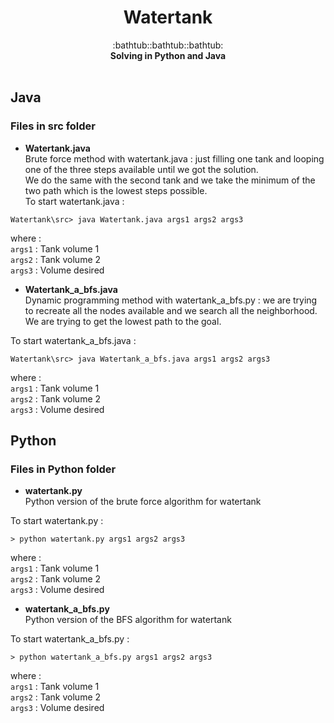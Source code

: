 <h1 align="center">Watertank</h1>

<div align="center">
  :bathtub::bathtub::bathtub:
</div>
<div align="center">
  <strong>Solving in Python and Java</strong>
</div>
<br />

## Java 
###  Files in src folder   
- __Watertank.java__ \
Brute force method with watertank.java : just filling one tank and looping one of the three steps available until we got the solution.\
We do the same with the second tank and we take the minimum of the two path which is the lowest steps possible.\
To start watertank.java :
```
Watertank\src> java Watertank.java args1 args2 args3
```
where :\
`args1` : Tank volume 1 \
`args2` : Tank volume 2\
`args3` : Volume desired

- __Watertank_a_bfs.java__ \
Dynamic programming method with watertank_a_bfs.py : we are trying to recreate all the nodes available and we search all the neighborhood.\
We are trying to get the lowest path to the goal.

To start watertank_a_bfs.java :
```
Watertank\src> java Watertank_a_bfs.java args1 args2 args3
```
where :\
`args1` : Tank volume 1 \
`args2` : Tank volume 2\
`args3` : Volume desired


## Python
###  Files in Python folder   
- __watertank.py__ \
Python version of the brute force algorithm for watertank

To start watertank.py :
```
> python watertank.py args1 args2 args3
```
where :\
`args1` : Tank volume 1 \
`args2` : Tank volume 2\
`args3` : Volume desired


- __watertank_a_bfs.py__ \
Python version of the BFS algorithm for watertank

To start watertank_a_bfs.py :
```
> python watertank_a_bfs.py args1 args2 args3
```
where :\
`args1` : Tank volume 1 \
`args2` : Tank volume 2\
`args3` : Volume desired
